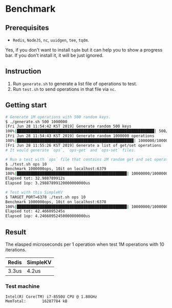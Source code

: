 # Benchmark

## Prerequisites

- `Redis`, `NodeJS`, `nc`, `uuidgen`, `tee`, `tqdm`.

Yes, if you don't want to install `tqdm` but it can help you to show a progress bar. If you don't install it, it will be just ignored.

## Instruction

1. Run `generate.sh` to generate a list file of operations to test.
2. Run `test.sh` to send operations in that file via `nc`.

## Getting start

```bash
# Generate 1M operations with 500 random keys.
$ ./generate.sh 500 1000000
[Fri Jun 28 11:54:42 KST 2019] Generate random 500 keys
100%|████████████████████████████████████████████████████████████| 500/500 [00:00<00:00, 1909.33it/s]
[Fri Jun 28 11:54:43 KST 2019] Generate random 1000000 operations
100%|███████████████████████████████████████████████████| 1000000/1000000 [00:43<00:00, 22850.61it/s]
[Fri Jun 28 11:55:26 KST 2019] Generate a list of get/set operations
# It would generate `ops`, `ops-get` and `ops-set` files.

# Run a test with `ops` file that contains 1M random get and set operations with 10 iterations.
$ ./test.sh ops 10
Benchmark 1000000ops, 10it on localhost:6379
100%|████████████████████████████████████████████████| 10000000/10000000 [00:32<00:00, 303679.64it/s]
Elapsed tot: 32.988789912s
Elapsed 1op: 3.29887899120000000000us

# Test with this SimpleKV
$ TARGET_PORT=6378 ./test.sh ops 10
Benchmark 1000000ops, 10it on localhost:6378
100%|████████████████████████████████████████████████| 10000000/10000000 [00:42<00:00, 235822.39it/s]
Elapsed tot: 42.466095245s
Elapsed 1op: 4.24660952450000000000us
```

## Result

The elasped microseconds per 1 operation when test 1M operations with 10 iterations.

| Redis | SimpleKV |
| ----- | -------- |
| 3.3us | 4.2us    |

### Test machine

```text
Intel(R) Core(TM) i7-8550U CPU @ 1.80GHz
MemTotal:       16287784 kB
```
